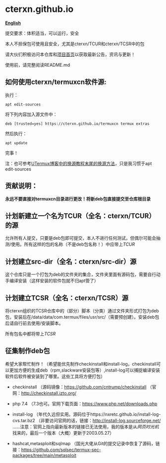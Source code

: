 # cterxn.github.io

**[English](https://github.com/cterxn/cterxn.github.io/blob/main/README_EN.md)**    

提交要求：体积适当，可以运行，安全

本人不担保包可使用且安全，尤其是cterxn/TCUR和cterxn/TCSR中的包

请大伙们积极访问本仓库和[项目首页](https://cterxn.github.io)以获取最新公告，资讯与更新！

使用前，请完整阅读README.md

## 如何使用cterxn/termuxcn软件源:

执行：

`
apt edit-sources
`

将下列内容加入源文件中：

`
deb [trusted=yes] https://cterxn.github.io/termuxcn termux extras
`

然后执行：

`
apt update
`

完事！

注：也可参考[UTermux博客中的换源教程末尾的换源方法](https://blog.utermux.eu.org/ut/changerepo.html#cterxn)，只是我习惯于apt edit-sources

## 贡献说明：

**永远不要直接对termuxcn目录进行更改！将新deb包直接提交至仓库根目录**



## 计划新建立一个名为TCUR（全名：cterxn/TCUR）的源

允许所有人提交，只要是deb包即可提交，本人不进行任何测试，但偶尔可能会抽测/使用。所有这样的包的名称（不是deb包名称！）中应带上*TCUR*

## 计划建立src-dir（全名：cterxn/src-dir）源

这个仓库只是一个打包为deb的文件夹的集合，文件夹里面有源码包，需要自行动手编译安装（这样安装的软件包就不归apt管了）

## 计划建立TCSR（全名：cterxn/TCSR）源

将cterxn组织的TCSR仓库中的（部分）脚本（分类）通过文件夹形式打包为deb包，安装后在/data/data/com.termux/files/usr/src/（需要预创建）。安装deb包后请自行前去使用/安装脚本。

所有包名中都将带上*TCSR*

## 征集制作deb包

希望大家帮忙制作！（希望能优先制作checkinstall和install-log，checkinstall可以更加方便的生成deb（rpm,slackware安装包等）,install-log可以捕捉编译安装软件后软件被安装到了哪里。这些工具将方便打包）

*  checkinstall （源码镜像：https://github.com/cntrump/checkinstall
（官网：http://checkinstall.izto.org/

* php 7.4 （7.3也可。官网下载页面：https://www.php.net/downloads.php

* install-log （年代久远但实用。源码位于https://nxretc.github.io/install-log-cvs.tar.bz2
（非要访问官网的话，链接：http://install-log.sourceforge.net/
……注意：官网上指向最新版本的链接已无法使用，我的版本是从*网页时光机*找来的，最后一个版本（大概）更新于2003.05.27）

* hashcat,metasploit和sqlmap （国光大佬从Git的提交记录中恢复了源码，链接：https://github.com/sqlsec/termux-sec-packages/tree/main/metasploit

